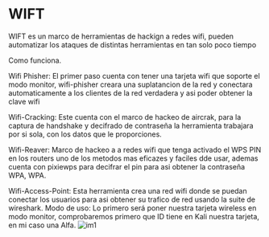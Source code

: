 # WIFT
WIFT  es un marco de  herramientas  de hackign a redes wifi, pueden automatizar los ataques de distintas herramientas en tan solo poco tiempo 

Como funciona.

Wifi Phisher: El primer paso cuenta con tener una tarjeta wifi que soporte el modo monitor, wifi-phisher creara una suplatancion de la red y conectara automaticamente a los clientes de la red verdadera y asi poder obtener la clave wifi 

Wifi-Cracking: Este cuenta con el marco de hackeo de aircrak, para la captura de handshake y decifrado de contraseña la herramienta trabajara por si sola, con los datos que le proporciones.

Wifi-Reaver: Marco de hackeo a a redes wifi que tenga activado el WPS PIN en los routers uno de los metodos mas eficazes y faciles dde usar, ademas cuenta con pixiewps para decifrar el pin para asi obtener la contraseña WPA, WPA.

Wifi-Access-Point: Esta herramienta crea una red wifi donde se puedan conectar los usuarios para asi obtener su trafico de red usando la suite de wireshark.
Modo de uso:
Lo primero será poner nuestra tarjeta wireless en modo monitor, comprobaremos primero que ID tiene en Kali nuestra tarjeta, en mi caso una Alfa.
![im1](https://user-images.githubusercontent.com/64449711/97354234-b48a0700-185a-11eb-98dc-52565e927a18.jpg)
